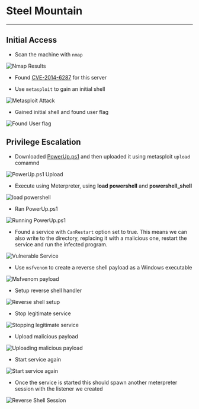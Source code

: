 # Steel Mountain
---

## Initial Access

- Scan the machine with `nmap`

![Nmap Results](screenshots/2022-08-03-18-45-33.png)

- Found [CVE-2014-6287](https://www.cvedetails.com/cve/CVE-2014-6287/) for this server

- Use `metasploit` to gain an initial shell

![Metasploit Attack](screenshots/2022-08-03-18-54-41.png)

- Gained initial shell and found user flag 

![Found User flag](screenshots/2022-08-03-18-56-56.png)

## Privilege Escalation

- Downloaded [PowerUp.ps1](https://github.com/PowerShellMafia/PowerSploit/blob/master/Privesc/PowerUp.ps1) and then uploaded it using metasploit `upload` comamnd

![PowerUp.ps1 Upload](screenshots/2022-08-03-19-10-49.png)

- Execute using Meterpreter, using **load powershell** and **powershell_shell**

![load powershell](screenshots/2022-08-03-19-19-33.png)

- Ran PowerUp.ps1

![Running PowerUp.ps1](screenshots/2022-08-03-20-05-15.png)

- Found a service with `CanRestart` option set to true. This means we can also write to the directory, replacing it with a malicious one, restart the service and run the infected program. 

![Vulnerable Service](screenshots/2022-08-03-20-16-16.png)

- Use `msfvenom` to create a reverse shell payload as a Windows executable 

![Msfvenom payload](screenshots/2022-08-03-20-27-15.png)

- Setup reverse shell handler

![Reverse shell setup](screenshots/2022-08-03-20-28-20.png)

- Stop legitimate service 

![Stopping legitimate service](screenshots/2022-08-03-20-32-10.png)

- Upload malicious payload 

![Uploading malicious payload](screenshots/2022-08-03-20-34-16.png)

- Start service again

![Start service again](screenshots/2022-08-03-20-35-53.png)

- Once the service is started this should spawn another meterpreter session with the listener we created 

![Reverse Shell Session](screenshots/2022-08-09-22-47-25.png)